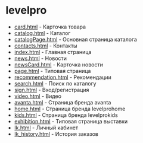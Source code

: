 # levelpro

- [card.html](https://iv-tsim.ru/levelpro/card.html) - Карточка товара
- [catalog.html](https://iv-tsim.ru/levelpro/catalog.html) - Каталог
- [catalogPage.html](https://iv-tsim.ru/levelpro/catalogPage.html) - Основная страница каталога
- [contacts.html](https://iv-tsim.ru/levelpro/contacts.html) - Контакты
- [index.html](https://iv-tsim.ru/levelpro/index.html) - Главная страница
- [news.html](https://iv-tsim.ru/levelpro/news.html) - Новости
- [newsCard.html](https://iv-tsim.ru/levelpro/newsCard.html) - Карточка новости
- [page.html](https://iv-tsim.ru/levelpro/page.html) - Типовая страница
- [recommendation.html](https://iv-tsim.ru/levelpro/recommendation.html) - Рекомендации
- [search.html](https://iv-tsim.ru/levelpro/search.html) - Поиск по каталогу
- [sign.html](https://iv-tsim.ru/levelpro/sign.html) - Вход/регистрация
- [video.html](https://iv-tsim.ru/levelpro/video.html) - Видео
- [avanta.html](https://iv-tsim.ru/levelpro/avanta.html) - Страница бренда avanta
- [home.html](https://iv-tsim.ru/levelpro/home.html) - Страница бренда levelprohome
- [kids.html](https://iv-tsim.ru/levelpro/kids.html) - Страница бренда levelprokids
- [exhibition.html](https://iv-tsim.ru/levelpro/exhibition.html) - Типовая страница выставки
- [lk.html](https://iv-tsim.ru/levelpro/lk.html) - Личный кабинет
- [lk_history.html](https://iv-tsim.ru/levelpro/lk_history.html) - История заказов
